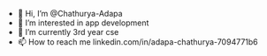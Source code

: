 - 👋 Hi, I’m @Chathurya-Adapa
- 👀 I’m interested in app development
- 🌱 I’m currently 3rd year cse
- 📫 How to reach me linkedin.com/in/adapa-chathurya-7094771b6

<!---
Chathurya-Adapa/Chathurya-Adapa is a ✨ special ✨ repository because its `README.md` (this file) appears on your GitHub profile.
You can click the Preview link to take a look at your changes.
--->
